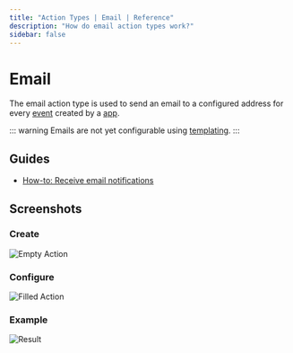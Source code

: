 ```yaml
---
title: "Action Types | Email | Reference"
description: "How do email action types work?"
sidebar: false
---
```


# Email

The email action type is used to send an email to a configured address for every [event](/reference/events/) created by a [app](/reference/apps/).

::: warning
Emails are not yet configurable using [templating](/reference/templating/).
:::

## Guides

* [How-to: Receive email notifications](/how-to/receive-email-notifications/)

## Screenshots

### Create

![Empty Action](/images/modals/office-create-action-email.png)

### Configure

![Filled Action](/images/modals/office-create-action-email-filled.png)

### Example

![Result](/images/actions/personal-office-coffee-machine-email.png)
